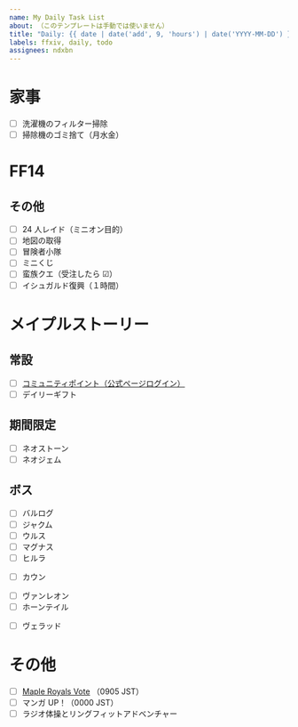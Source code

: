 ```yaml
---
name: My Daily Task List
about: （このテンプレートは手動では使いません）
title: "Daily: {{ date | date('add', 9, 'hours') | date('YYYY-MM-DD') }}"
labels: ffxiv, daily, todo
assignees: ndxbn
---
```


# 家事

- [ ] 洗濯機のフィルター掃除
- [ ] 掃除機のゴミ捨て（月水金）

# FF14
<!--
## ルーレット・チャレンジ

クリアしたら ☑

- [ ] エキスパート
- [ ] レベル 80
- [ ] レベル 50-60-70
- [ ] レベリング
- [ ] 討伐・討滅
- [ ] メインクエスト
- [ ] ギルドオーダー
- [ ] アライアンスレイド
- [ ] ノーマルレイド
- [ ] メンター
- [ ] フロントライン

## モブハン

- [ ] 新生
- [ ] クラン
- [ ] ベテラン
- [ ] ナッツクラン
- [ ] A ツアー
-->
## その他

<!--
- [ ] 水やり
-->
- [ ] 24 人レイド（ミニオン目的）
- [ ] 地図の取得
- [ ] 冒険者小隊
- [ ] ミニくじ
- [ ] 蛮族クエ（受注したら ☑）
- [ ] イシュガルド復興（１時間）
<!--
- [ ] グンヒルドディルーブラム
- [ ] グラカン納品
-->

# メイプルストーリー
## 常設

- [ ] [コミュニティポイント（公式ページログイン）](https://maplestory.nexon.co.jp/)
- [ ] デイリーギフト

<!--

- [ ] シンボルデイリー
- [ ] エルダスペクトラム
- [ ] 腹ペコのムト

- [ ] モンスターコレクション
- [ ] 専門技術とアディトード
- [ ] モンスターパーク
- [ ] ディメンション インベイド
- [ ] 試験の塔
-->

## 期間限定

- [ ] ネオストーン
- [ ] ネオジェム

## ボス

- [ ] バルログ
- [ ] ジャクム
- [ ] ウルス
- [ ] マグナス
- [ ] ヒルラ
<!-- - [ ] ランマル -->
- [ ] カウン
<!-- - [ ] ビシャス ノーマル -->
<!-- - [ ] ピエール ノーマル -->
<!-- - [ ] バンバン ノーマル -->
<!-- - [ ] ブラッディクィーン ノーマル -->
<!-- - [ ] ベルルム ノーマル -->
- [ ] ヴァンレオン
- [ ] ホーンテイル
<!-- - [ ] アカイラム -->
<!-- - [ ] ノウ姫 -->
- [ ] ヴェラッド
<!-- - [ ] ジュリエッタ -->
<!-- - [ ] ピンクビーン -->
<!-- - [ ] クロス -->
<!-- - [ ] シグナス -->
<!-- - [ ] スウ -->
<!-- - [ ] デミアン -->
<!-- - [ ] 明智光秀 -->
<!-- - [ ] ルシード -->
<!-- - [ ] ウィル -->
<!-- - [ ] ダスク -->
<!-- - [ ] 真・ヒルラ -->
<!-- - [ ] デュンケル -->
<!-- - [ ] 暗黒の魔法使い -->
<!-- - [ ] セレン -->
 
# その他

- [ ] [Maple Royals Vote](https://mapleroyals.com/?page=vote) （0905 JST）
- [ ] マンガ UP！（0000 JST）
- [ ] ラジオ体操とリングフィットアドベンチャー

